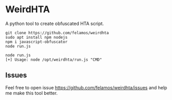 # WeirdHTA


A python tool to create obfuscated HTA script.

```
git clone https://github.com/felamos/weirdhta
sudo apt install npm nodejs
npm i javascript-obfuscator
node run.js
```

```
node run.js 
[+] Usage: node /opt/weirdhta/run.js "CMD"
```

## Issues
Feel free to open issue https://github.com/felamos/weirdhta/issues and help me make this tool better.
